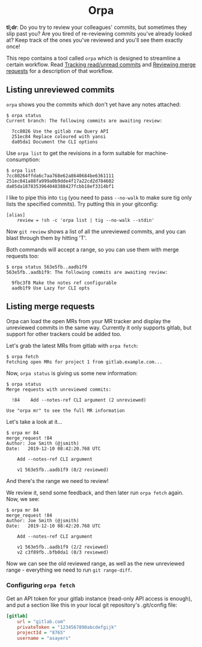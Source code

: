 <h1 align="center">Orpa</h1>

**tl;dr**: Do you try to review your colleagues' commits, but sometimes they
slip past you?  Are you tired of re-reviewing commits you've already looked at?
Keep track of the ones you've reviewed and you'll see them exactly once!

This repo contains a tool called `orpa` which is designed to streamline a
certain workflow.  Read [Tracking read/unread commits](reviewing_commits.md)
and [Reviewing merge requests](reviewing_mrs.md) for a description of that
workflow.

## Listing unreviewed commits

`orpa` shows you the commits which don't yet have any notes attached:

```
$ orpa status
Current branch: The following commits are awaiting review:

  7cc8026 Use the gitlab raw Query API
  251ec84 Replace coloured with yansi
  da05da1 Document the CLI options
```

Use `orpa list` to get the revisions in a form suitable for
machine-consumption:

```
$ orpa list
7cc80264ffda6c7aa768e62a8640684be6361111
251ec841a88fa999a0b9dde4f17a22cd2d784602
da05da1878353964048388427fcbb18ef3314bf1
```

I like to pipe this into `tig` (you need to pass `--no-walk` to make sure
tig only lists the specified commits).  Try putting this in your gitconfig:

```
[alias]
    review = !sh -c 'orpa list | tig --no-walk --stdin'
```

Now `git review` shows a list of all the unreviewed commits, and you can
blast through them by hitting 'T'.

Both commands will accept a range, so you can use them with merge requests too:

```
$ orpa status 563e5fb..aadb1f9
563e5fb..aadb1f9: The following commits are awaiting review:

  9fbc3f8 Make the notes ref configurable
  aadb1f9 Use Lazy for CLI opts
```

## Listing merge requests

Orpa can load the open MRs from your MR tracker and display the unreviewed
commits in the same way.  Currently it only supports gitlab, but support
for other trackers could be added too.

Let's grab the latest MRs from gitlab with `orpa fetch`:

```
$ orpa fetch
Fetching open MRs for project 1 from gitlab.example.com...
```

Now, `orpa status` is giving us some new information:

```
$ orpa status
Merge requests with unreviewed commits:

  !84    Add --notes-ref CLI argument (2 unreviewed)

Use "orpa mr" to see the full MR information
```

Let's take a look at it...

```
$ orpa mr 84
merge_request !84
Author: Joe Smith (@jsmith)
Date:   2019-12-10 08:42:20.768 UTC

    Add --notes-ref CLI argument

    v1 563e5fb..aadb1f9 (0/2 reviewed)
```

And there's the range we need to review!

We review it, send some feedback, and then later run `orpa fetch` again.
Now, we see:

```
$ orpa mr 84
merge_request !84
Author: Joe Smith (@jsmith)
Date:   2019-12-10 08:42:20.768 UTC

    Add --notes-ref CLI argument

    v1 563e5fb..aadb1f9 (2/2 reviewed)
    v2 c3f89fb..bfb0da1 (0/3 reviewed)
```

Now we can see the old reviewed range, as well as the new unreviewed range -
everything we need to run `git range-diff`.

### Configuring `orpa fetch`

Get an API token for your gitlab instance (read-only API access is enough),
and put a section like this in your local git repository's .git/config file:

```ini
[gitlab]
    url = "gitlab.com"
    privateToken = "1234567890abcdefgijk"
    projectId = "8765"
    username = "asayers"
```
